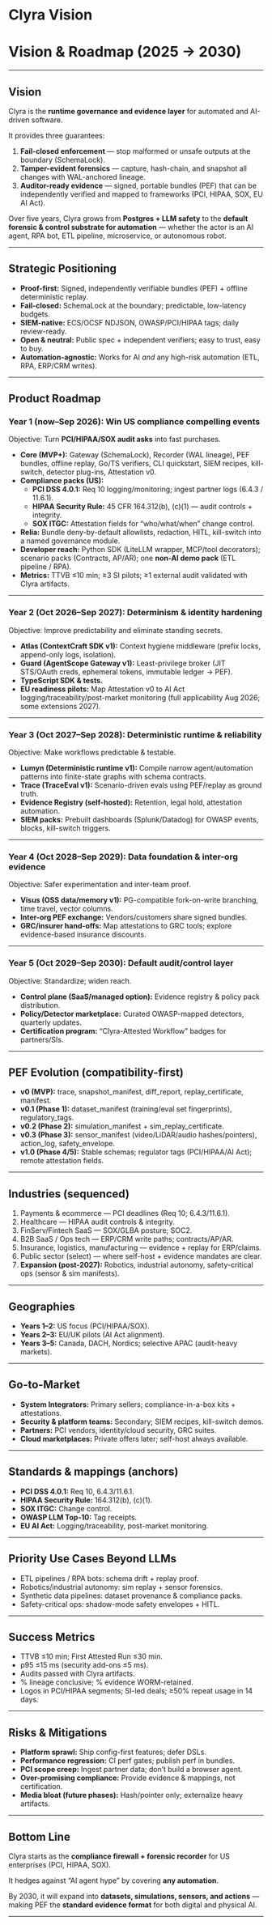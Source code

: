 # Clyra Vision

# **Vision & Roadmap (2025 → 2030)**

---

## **Vision**

Clyra is the **runtime governance and evidence layer** for automated and AI-driven software.

It provides three guarantees:

1. **Fail-closed enforcement** — stop malformed or unsafe outputs at the boundary (SchemaLock).
2. **Tamper-evident forensics** — capture, hash-chain, and snapshot all changes with WAL-anchored lineage.
3. **Auditor-ready evidence** — signed, portable bundles (PEF) that can be independently verified and mapped to frameworks (PCI, HIPAA, SOX, EU AI Act).

Over five years, Clyra grows from **Postgres + LLM safety** to the **default forensic & control substrate for automation** — whether the actor is an AI agent, RPA bot, ETL pipeline, microservice, or autonomous robot.

---

## **Strategic Positioning**

- **Proof-first:** Signed, independently verifiable bundles (PEF) + offline deterministic replay.
- **Fail-closed:** SchemaLock at the boundary; predictable, low-latency budgets.
- **SIEM-native:** ECS/OCSF NDJSON, OWASP/PCI/HIPAA tags; daily review-ready.
- **Open & neutral:** Public spec + independent verifiers; easy to trust, easy to buy.
- **Automation-agnostic:** Works for AI *and* any high-risk automation (ETL, RPA, ERP/CRM writes).

---

## **Product Roadmap**

### **Year 1 (now–Sep 2026): Win US compliance compelling events**

Objective: Turn **PCI/HIPAA/SOX audit asks** into fast purchases.

- **Core (MVP+):** Gateway (SchemaLock), Recorder (WAL lineage), PEF bundles, offline replay, Go/TS verifiers, CLI quickstart, SIEM recipes, kill-switch, detector plug-ins, Attestation v0.
- **Compliance packs (US):**
  - **PCI DSS 4.0.1:** Req 10 logging/monitoring; ingest partner logs (6.4.3 / 11.6.1).
  - **HIPAA Security Rule:** 45 CFR 164.312(b), (c)(1) — audit controls + integrity.
  - **SOX ITGC:** Attestation fields for “who/what/when” change control.
- **Relia:** Bundle deny-by-default allowlists, redaction, HITL, kill-switch into a named governance module.
- **Developer reach:** Python SDK (LiteLLM wrapper, MCP/tool decorators); scenario packs (Contracts, AP/AR); one **non-AI demo pack** (ETL pipeline / RPA).
- **Metrics:** TTVB ≤10 min; ≥3 SI pilots; ≥1 external audit validated with Clyra artifacts.

---

### **Year 2 (Oct 2026–Sep 2027): Determinism & identity hardening**

Objective: Improve predictability and eliminate standing secrets.

- **Atlas (ContextCraft SDK v1):** Context hygiene middleware (prefix locks, append-only logs, isolation).
- **Guard (AgentScope Gateway v1):** Least-privilege broker (JIT STS/OAuth creds, ephemeral tokens, immutable ledger → PEF).
- **TypeScript SDK & tests.**
- **EU readiness pilots:** Map Attestation v0 to AI Act logging/traceability/post-market monitoring (full applicability Aug 2026; some extensions 2027).

---

### **Year 3 (Oct 2027–Sep 2028): Deterministic runtime & reliability**

Objective: Make workflows predictable & testable.

- **Lumyn (Deterministic runtime v1):** Compile narrow agent/automation patterns into finite-state graphs with schema contracts.
- **Trace (TraceEval v1):** Scenario-driven evals using PEF/replay as ground truth.
- **Evidence Registry (self-hosted):** Retention, legal hold, attestation automation.
- **SIEM packs:** Prebuilt dashboards (Splunk/Datadog) for OWASP events, blocks, kill-switch triggers.

---

### **Year 4 (Oct 2028–Sep 2029): Data foundation & inter-org evidence**

Objective: Safer experimentation and inter-team proof.

- **Visus (OSS data/memory v1):** PG-compatible fork-on-write branching, time travel, vector columns.
- **Inter-org PEF exchange:** Vendors/customers share signed bundles.
- **GRC/insurer hand-offs:** Map attestations to GRC tools; explore evidence-based insurance discounts.

---

### **Year 5 (Oct 2029–Sep 2030): Default audit/control layer**

Objective: Standardize; widen reach.

- **Control plane (SaaS/managed option):** Evidence registry & policy pack distribution.
- **Policy/Detector marketplace:** Curated OWASP-mapped detectors, quarterly updates.
- **Certification program:** “Clyra-Attested Workflow” badges for partners/SIs.

---

## **PEF Evolution (compatibility-first)**

- **v0 (MVP):** trace, snapshot_manifest, diff_report, replay_certificate, manifest.
- **v0.1 (Phase 1):** dataset_manifest (training/eval set fingerprints), regulatory_tags.
- **v0.2 (Phase 2):** simulation_manifest + sim_replay_certificate.
- **v0.3 (Phase 3):** sensor_manifest (video/LiDAR/audio hashes/pointers), action_log, safety_envelope.
- **v1.0 (Phase 4/5):** Stable schemas; regulator tags (PCI/HIPAA/AI Act); remote attestation fields.

---

## **Industries (sequenced)**

1. Payments & ecommerce — PCI deadlines (Req 10; 6.4.3/11.6.1).
2. Healthcare — HIPAA audit controls & integrity.
3. FinServ/Fintech SaaS — SOX/GLBA posture; SOC2.
4. B2B SaaS / Ops tech — ERP/CRM write paths; contracts/AP/AR.
5. Insurance, logistics, manufacturing — evidence + replay for ERP/claims.
6. Public sector (select) — where self-host + evidence mandates are clear.
7. **Expansion (post-2027):** Robotics, industrial autonomy, safety-critical ops (sensor & sim manifests).

---

## **Geographies**

- **Years 1–2:** US focus (PCI/HIPAA/SOX).
- **Years 2–3:** EU/UK pilots (AI Act alignment).
- **Years 3–5:** Canada, DACH, Nordics; selective APAC (audit-heavy markets).

---

## **Go-to-Market**

- **System Integrators:** Primary sellers; compliance-in-a-box kits + attestations.
- **Security & platform teams:** Secondary; SIEM recipes, kill-switch demos.
- **Partners:** PCI vendors, identity/cloud security, GRC suites.
- **Cloud marketplaces:** Private offers later; self-host always available.

---

## **Standards & mappings (anchors)**

- **PCI DSS 4.0.1:** Req 10, 6.4.3/11.6.1.
- **HIPAA Security Rule:** 164.312(b), (c)(1).
- **SOX ITGC:** Change control.
- **OWASP LLM Top-10:** Tag receipts.
- **EU AI Act:** Logging/traceability, post-market monitoring.

---

## **Priority Use Cases Beyond LLMs**

- ETL pipelines / RPA bots: schema drift + replay proof.
- Robotics/industrial autonomy: sim replay + sensor forensics.
- Synthetic data pipelines: dataset provenance & compliance packs.
- Safety-critical ops: shadow-mode safety envelopes + HITL.

---

## **Success Metrics**

- TTVB ≤10 min; First Attested Run ≤30 min.
- p95 ≤15 ms (security add-ons ≤5 ms).
- Audits passed with Clyra artifacts.
- % lineage conclusive; % evidence WORM-retained.
- Logos in PCI/HIPAA segments; SI-led deals; ≥50% repeat usage in 14 days.

---

## **Risks & Mitigations**

- **Platform sprawl:** Ship config-first features; defer DSLs.
- **Performance regression:** CI perf gates; publish perf in bundles.
- **PCI scope creep:** Ingest partner data; don’t build a browser agent.
- **Over-promising compliance:** Provide evidence & mappings, not certification.
- **Media bloat (future phases):** Hash/pointer only; externalize heavy artifacts.

---

## **Bottom Line**

Clyra starts as the **compliance firewall + forensic recorder** for US enterprises (PCI, HIPAA, SOX).

It hedges against “AI agent hype” by covering **any automation**.

By 2030, it will expand into **datasets, simulations, sensors, and actions** — making PEF the **standard evidence format** for both digital and physical AI.

---
